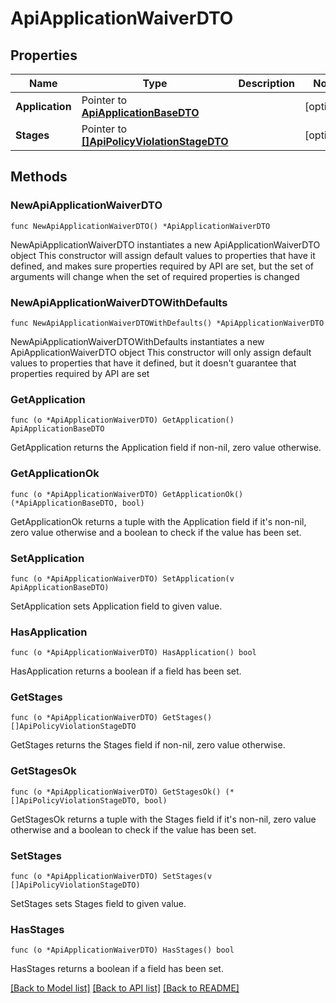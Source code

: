 # ApiApplicationWaiverDTO

## Properties

Name | Type | Description | Notes
------------ | ------------- | ------------- | -------------
**Application** | Pointer to [**ApiApplicationBaseDTO**](ApiApplicationBaseDTO.md) |  | [optional] 
**Stages** | Pointer to [**[]ApiPolicyViolationStageDTO**](ApiPolicyViolationStageDTO.md) |  | [optional] 

## Methods

### NewApiApplicationWaiverDTO

`func NewApiApplicationWaiverDTO() *ApiApplicationWaiverDTO`

NewApiApplicationWaiverDTO instantiates a new ApiApplicationWaiverDTO object
This constructor will assign default values to properties that have it defined,
and makes sure properties required by API are set, but the set of arguments
will change when the set of required properties is changed

### NewApiApplicationWaiverDTOWithDefaults

`func NewApiApplicationWaiverDTOWithDefaults() *ApiApplicationWaiverDTO`

NewApiApplicationWaiverDTOWithDefaults instantiates a new ApiApplicationWaiverDTO object
This constructor will only assign default values to properties that have it defined,
but it doesn't guarantee that properties required by API are set

### GetApplication

`func (o *ApiApplicationWaiverDTO) GetApplication() ApiApplicationBaseDTO`

GetApplication returns the Application field if non-nil, zero value otherwise.

### GetApplicationOk

`func (o *ApiApplicationWaiverDTO) GetApplicationOk() (*ApiApplicationBaseDTO, bool)`

GetApplicationOk returns a tuple with the Application field if it's non-nil, zero value otherwise
and a boolean to check if the value has been set.

### SetApplication

`func (o *ApiApplicationWaiverDTO) SetApplication(v ApiApplicationBaseDTO)`

SetApplication sets Application field to given value.

### HasApplication

`func (o *ApiApplicationWaiverDTO) HasApplication() bool`

HasApplication returns a boolean if a field has been set.

### GetStages

`func (o *ApiApplicationWaiverDTO) GetStages() []ApiPolicyViolationStageDTO`

GetStages returns the Stages field if non-nil, zero value otherwise.

### GetStagesOk

`func (o *ApiApplicationWaiverDTO) GetStagesOk() (*[]ApiPolicyViolationStageDTO, bool)`

GetStagesOk returns a tuple with the Stages field if it's non-nil, zero value otherwise
and a boolean to check if the value has been set.

### SetStages

`func (o *ApiApplicationWaiverDTO) SetStages(v []ApiPolicyViolationStageDTO)`

SetStages sets Stages field to given value.

### HasStages

`func (o *ApiApplicationWaiverDTO) HasStages() bool`

HasStages returns a boolean if a field has been set.


[[Back to Model list]](../README.md#documentation-for-models) [[Back to API list]](../README.md#documentation-for-api-endpoints) [[Back to README]](../README.md)


